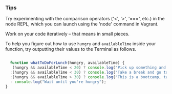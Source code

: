 ### Tips

Try experimenting with the comparison operators ('<', '>', '===', etc.) in the node REPL, which you can launch using the 'node' command in Vagrant.

Work on your code iteratively – that means in small pieces.

To help you figure out how to use `hungry` and `availableTime` inside your function, try outputting their values to the Terminal as follows.

```javascript

  function whatToDoForLunch(hungry, availableTime) {
   (hungry && availableTime < 20) ? console.log("Pick up something and eat back in the lab!")
  :(hungry && availableTime < 30) ? console.log("Take a break and go to Gastown")
  :(hungry && availableTime > 30) ? console.log("This is a bootcamp, take a shorter lunch you fool")
  : console.log("Wait until you're hungry");
}

```